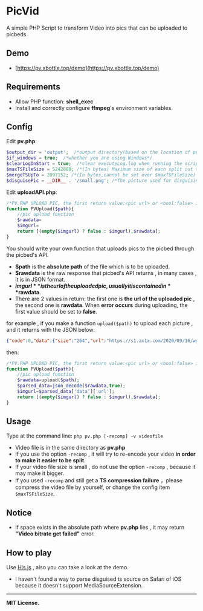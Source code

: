 # PicVid
A simple PHP Script to transform Video into pics that can be uploaded to picbeds.

## Demo  
* [https://pv.xbottle.top/demo](https://pv.xbottle.top/demo)  

## Requirements  
* Allow PHP function: **shell_exec**  
* Install and correctly configure **ffmpeg**'s environment variables.  

## Config  
Edit **pv.php**:  
```php
$output_dir = 'output';  /*output directory(based on the location of pv.php)*/  
$if_windows = true;  /*whether you are using Windows*/  
$clearLogOnStart = true;  /*clear executeLog.log when running the script*/  
$maxTSFileSize = 5242880; /*(In bytes) Maximum size of each split out ts file (more than that will be compressed) */  
$mergeTSUpTo = 2097152; /*(In bytes,cannot be set over $maxTSFileSize) The max ts file size generated when merging several small ts files*/  
$disguisePic = __DIR__ . '/small.png'; /*The picture used for disguising, we suggest using a jpg or png file*/  
```

Edit **uploadAPI.php**:  
```php
/*PV.PHP UPLOAD PIC, the first return value:<pic url> or <bool:false> in stand of error*/
function PVUpload($path){
	//pic upload function
	$rawdata=
	$imgurl=
	return [(empty($imgurl) ? false : $imgurl),$rawdata];
}   
```
You should write your own function that uploads pics to the picbed through the picbed's API.  
* **$path** is the **absolute path** of the file which is to be uploaded.  
* **$rawdata** is the raw response that picbed's API returns , in many cases , it is in JSON format.  
* **$imgurl** is the url of the uploaded pic , usually it is contained in **$rawdata**.  
* There are 2 values in return: the first one is **the url of the uploaded pic** , the second one is **rawdata**. When **error occurs** during uploading, the first value should be set to **false**.

for example , if you make a function ```upload($path)``` to upload each picture , and it returns with the JSON below:  
```json
{"code":0,"data":{"size":"264","url":"https://s1.ax1x.com/2020/09/16/wgnGxf.png"}}  
```   
then:  
```php
/*PV.PHP UPLOAD PIC, the first return value:<pic url> or <bool:false> in stand of error*/
function PVUpload($path){
	//pic upload function
	$rawdata=upload($path);
	$parsed_data=json_decode($rawdata,true);
	$imgurl=$parsed_data['data']['url'];
	return [(empty($imgurl) ? false : $imgurl),$rawdata];
}   
```

## Usage  
Type at the command line: ```php pv.php [-recomp] -v videofile```  

* Video file is in the same directory as **pv.php**  
* If you use the option ```-recomp``` , it will try to re-encode your video **in order to make it easier to be split.**  
* If your video file size is small , do not use the option ```-recomp``` , because it may make it bigger.  
* If you used ```-recomp``` and still get a **TS compression failure** ，please compress the video file by yourself, or change the config item ```$maxTSFileSize```.    

## Notice  
* If space exists in the absolute path where **pv.php** lies , it may return **"Video bitrate get failed"** error.  

## How to play  
Use [Hls.js](https://github.com/video-dev/hls.js) , also you can take a look at the demo.  
* I haven't found a way to parse disguised ts source on Safari of iOS because it doesn't support MediaSourceExtension.  

------------
**MIT License.**  
